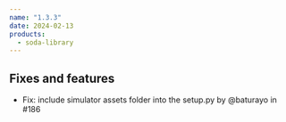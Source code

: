 ```yaml
---
name: "1.3.3"
date: 2024-02-13
products:
  - soda-library
---
```


## Fixes and features

* Fix: include simulator assets folder into the setup.py by @baturayo in #186